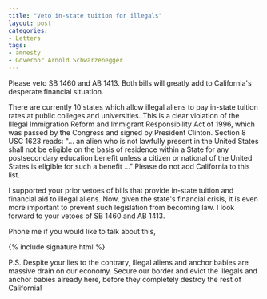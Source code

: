 ```yaml
---
title: "Veto in-state tuition for illegals"
layout: post
categories:
- Letters
tags:
- amnesty
- Governor Arnold Schwarzenegger
---
```


Please veto SB 1460 and AB 1413. Both bills will greatly add to California's desperate financial situation.

There are currently 10 states which allow illegal aliens to pay in-state tuition rates at public colleges and universities. This is a clear violation of the Illegal Immigration Reform and Immigrant Responsibility Act of 1996, which was passed by the Congress and signed by President Clinton. Section 8 USC 1623 reads: "... an alien who is not lawfully present in the United States shall not be eligible on the basis of residence within a State for any postsecondary education benefit unless a citizen or national of the United States is eligible for such a benefit ..." Please do not add California to this list.

I supported your prior vetoes of bills that provide in-state tuition and financial aid to illegal aliens. Now, given the state's financial crisis, it is even more important to prevent such legislation from becoming law. I look forward to your vetoes of SB 1460 and AB 1413.

Phone me if you would like to talk about this,

{% include signature.html %}

P.S. Despite your lies to the contrary, illegal aliens and anchor babies are massive drain on our economy. Secure our border and evict the illegals and anchor babies already here, before they completely destroy the rest of California!